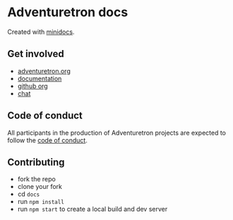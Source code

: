 # Adventuretron docs

Created with [minidocs](https://github.com/freeman-lab/minidocs).

## Get involved

- [adventuretron.org](https://adventuretron.org)
- [documentation](https://docs.adventuretron.org)
- [github org](https://github.com/adventuretron)
- [chat](https://gitter.im/adventuretron/discuss)

## Code of conduct

All participants in the production of Adventuretron projects are expected to follow the [code of conduct](https://github.com/adventuretron/discuss/tree/master/CONDUCT.md).

## Contributing

- fork the repo
- clone your fork
- cd `docs`
- run `npm install`
- run `npm start` to create a local build and dev server
